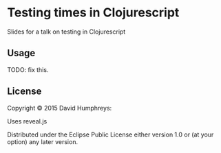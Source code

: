 # Testing times in Clojurescript

Slides for a talk on testing in Clojurescript

## Usage

TODO: fix this.

## License

Copyright © 2015 David Humphreys:

Uses reveal.js

Distributed under the Eclipse Public License either version 1.0 or (at
your option) any later version.
